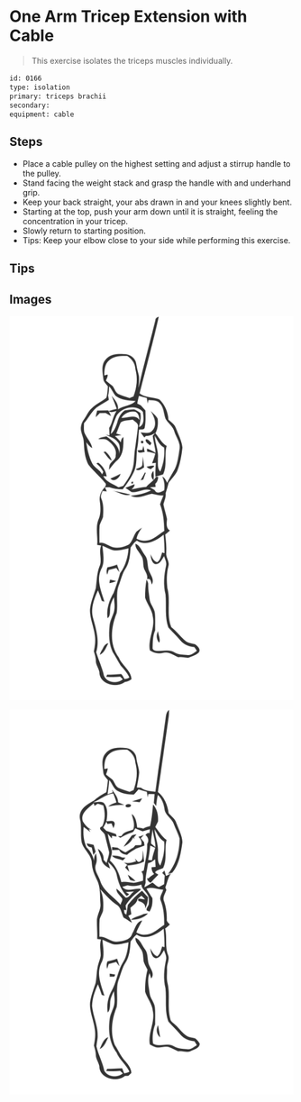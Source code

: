 # One Arm Tricep Extension with Cable

> This exercise isolates the triceps muscles individually.

``` 
id: 0166 
type: isolation 
primary: triceps brachii 
secondary:  
equipment: cable 
``` 


## Steps


 - Place a cable pulley on the highest setting and adjust a stirrup handle to the pulley.
 - Stand facing the weight stack and grasp the handle with and underhand grip.
 - Keep your back straight, your abs drawn in and your knees slightly bent.
 - Starting at the top, push your arm down until it is straight, feeling the concentration in your tricep.
 - Slowly return to starting position.
 - Tips: Keep your elbow close to your side while performing this exercise.

## Tips



## Images

![](./../svg/0166-relaxation.svg "")

![](./../svg/0166-tension.svg "")

